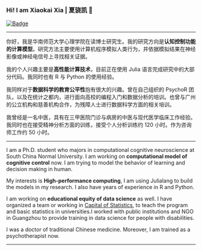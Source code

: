 ### Hi! I am Xiaokai Xia | 夏骁凯 👋
[![Badge](https://img.shields.io/badge/link-996.icu-%23FF4D5B.svg?style=flat-square)](https://996.icu/)

---

你好，我是华南师范大学心理学院在读博士研究生。我的研究方向是**认知控制功能的计算模型**。研究方法主要使用计算机程序模拟人类行为，并依据模拟结果在神经影像或神经电信号上寻找相关证据。

我的个人兴趣主要是**高性能计算技术**，目前正在使用 Julia 语言完成研究中的大部分代码。我同时也有 R 与 Python 的使用经验。

我同样对于**数据科学的教育公平性**抱有很大的兴趣。曾在自己组织的 PsychoR 团队，以及在统计之都内，进行面向高校的编程入门和数据分析的培训。也曾与广州的公立机构和慈善机构合作，为残障人士进行数据科学方面的相关培训。

我曾经是一名中医，具有在三甲医院门诊与病房的中医与现代医学临床工作经验。我同时也在接受精神分析方面的训练，接受个人分析训练约 120 小时。作为咨询师工作约 50 小时。

---

I am a Ph.D. student who majors in computational cognitive neuroscience at South China Normal University. I am working on **computational model of cognitive control** now. I am trying to model the behavior of learning and decision making in human.

My interests is **High-performance computing**, I am using Julialang to build the models in my research. I also have years of experience in R and Python.

I am working on **educational equity of data science** as well. I have organized a team or working in [Capital of Statistics](https://cosx.org), to teach the program and basic statistics in universities.I worked with public institutions and NGO in Guangzhou to provide training in data science for people with disabilities.

I was a doctor of traditional Chinese medicine. Moreover, I am trained as a psychotherapist now.

---

